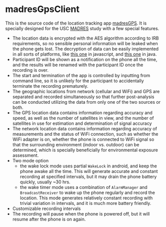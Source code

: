 # madresGpsClient
This is the source code of the location tracking app [madresGPS](https://play.google.com/store/apps/details?id=com.wangjingke.madresgps). It is specially designed for the USC [MADRES](http://madrescenter.blogspot.com/) study with a few special features.
* The location data is encrypted with the AES algorithm according to IRB requirements, so no sensible personal information will be leaked when the phone gets lost. The decryption of data can be easily implemented in all sorts of platforms, like [this one](http://wangjingke.com/madresGpsDecryption/index.html) in javascript, and [this one](https://github.com/wangjingke/madresGpsProcess) in java.
* Participant ID will be shown as a notification on the phone all the time, and the results will be renamed with the participant ID once the recording is over.
* The start and termination of the app is controlled by inputting from command line, so it is unlikely for the participant to accidentally terminate the recording prematurely.
* The geographic locations from network (cellular and WiFi) and GPS are separated and recorded simultaneously so that further post-analysis can be conducted utilizing the data from only one of the two sources or both.
* The GPS location data contains information regarding accuracy and speed, as well as the number of satellites in view, and the number of satellites in use for estimation and determination of signal accuracy
* The network location data contains information regarding accuracy of measurements and the status of WiFi connection, such as whether the WiFi adapter is on, whether the phone is connected to WiFi signal so that the surrounding environment (indoor vs. outdoor) can be determined, which is specially beneficially for environmental exposure assessment.
* Two mode option
    * the wake lock mode uses partial `WakeLock` in android, and keep the phone awake all the time. This will generate accurate and constant recording at specified intervals, but it may drain the phone battery quickly, usually ~30 hrs.
    * the wake timer mode uses a combination of `AlarmManager` and `BroadcastReceiver` to wake up the phone regularly and record the location. This mode generates relatively constant recording with trivial variation in intervals, and it is much more battery friendly.
* Customizable recording intervals
* The recording will pause when the phone is powered off, but it will resume after the phone is on again.
